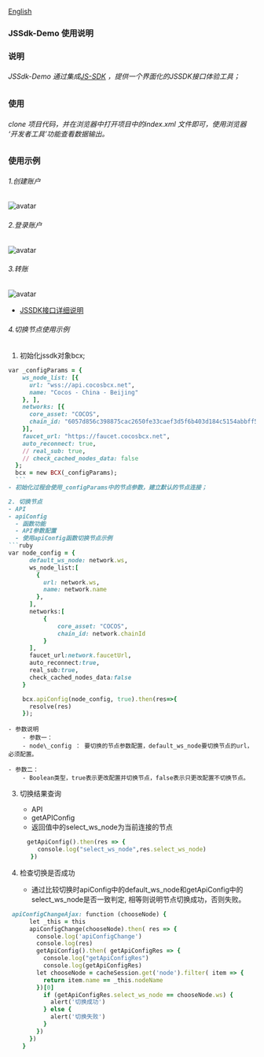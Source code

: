 [English](https://github.com/Cocos-BCX/JSSDK-Demo/blob/master/README.md "English")

### JSSdk-Demo 使用说明

### 说明
###### JSSdk-Demo 通过集成[JS-SDK](https://github.com/Cocos-BCX/JSSDK) ，提供一个界面化的JSSDK接口体验工具；


### 使用 
###### clone 项目代码，并在浏览器中打开项目中的index.xml 文件即可，使用浏览器 ‘开发者工具’功能查看数据输出。

### 使用示例
 ###### 1.创建账户
 ![avatar](https://github.com/Cocos-BCX/JSSDK-Demo/blob/master/images/create_account.png)

 ###### 2.登录账户
  ![avatar](https://github.com/Cocos-BCX/JSSDK-Demo/blob/master/images/login.png)

  ###### 3.转账
  ![avatar](https://github.com/Cocos-BCX/JSSDK-Demo/blob/master/images/transfer.png)

- [JSSDK接口详细说明](https://github.com/Cocos-BCX/JSSDK/blob/master/README_cn.md)

###### 4.切换节点使用示例
1. 初始化jssdk对象bcx;

  ```ruby
  var _configParams = {
      ws_node_list: [{
        url: "wss://api.cocosbcx.net",
        name: "Cocos - China - Beijing"
      }, ],
      networks: [{
        core_asset: "COCOS",
        chain_id: "6057d856c398875cac2650fe33caef3d5f6b403d184c5154abbff526ec1143c4"
      }],
      faucet_url: "https://faucet.cocosbcx.net",
      auto_reconnect: true,
      // real_sub: true,
      // check_cached_nodes_data: false
    };
    bcx = new BCX(_configParams);
    ```
 - 初始化过程会使用_configParams中的节点参数，建立默认的节点连接；

2. 切换节点
 - API
 - apiConfig
	- 函数功能
	- API参数配置
	- 使用apiConfig函数切换节点示例
```ruby
  var node_config = { 
        default_ws_node: network.ws,
        ws_node_list:[
          {
            url: network.ws,
            name: network.name
          }, 
        ],
        networks:[
            {
                core_asset: "COCOS",
                chain_id: network.chainId 
            }
        ], 
        faucet_url:network.faucetUrl,
        auto_reconnect:true,
        real_sub:true,
        check_cached_nodes_data:false
      } 

      bcx.apiConfig(node_config, true).then(res=>{
        resolve(res)
      });
```

	- 参数说明
		- 参数一：
		- node\_config ： 要切换的节点参数配置，default_ws_node要切换节点的url，必须配置。

	- 参数二：
		- Boolean类型，true表示更改配置并切换节点，false表示只更改配置不切换节点。

3. 切换结果查询
    - API 
    - getAPIConfig
	- 返回值中的select_ws_node为当前连接的节点
	```ruby
      getApiConfig().then(res => {
         console.log("select_ws_node",res.select_ws_node)
       })
	```

4. 检查切换是否成功
	- 通过比较切换时apiConfig中的default_ws_node和getApiConfig中的select_ws_node是否一致判定, 相等则说明节点切换成功，否则失败。

```ruby
 apiConfigChangeAjax: function (chooseNode) {
      let _this = this
      apiConfigChange(chooseNode).then( res => {
        console.log('apiConfigChange')
        console.log(res)
        getApiConfig().then( getApiConfigRes => {
          console.log("getApiConfigRes")
          console.log(getApiConfigRes)
        let chooseNode = cacheSession.get('node').filter( item => {
          return item.name == _this.nodeName
        })[0]
          if (getApiConfigRes.select_ws_node == chooseNode.ws) {
            alert('切换成功')
          } else {
            alert('切换失败')
          }
        })
      })
    }
```
